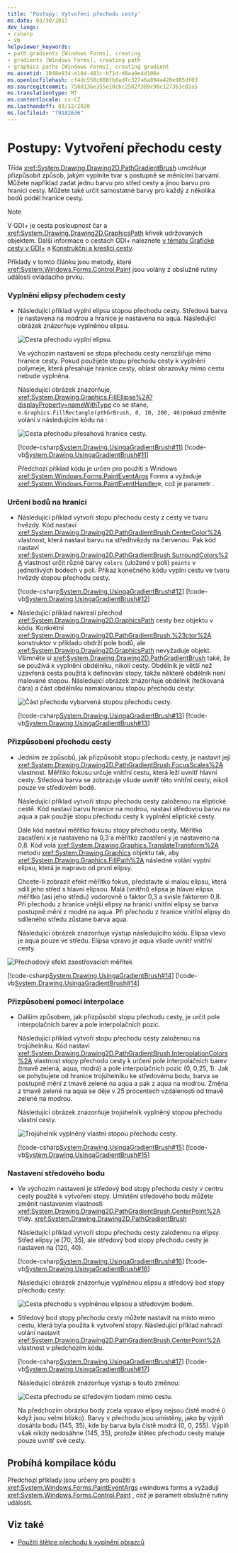 ```yaml
---
title: 'Postupy: Vytvoření přechodu cesty'
ms.date: 03/30/2017
dev_langs:
- csharp
- vb
helpviewer_keywords:
- path gradients [Windows Forms], creating
- gradients [Windows Forms], creating path
- graphics paths [Windows Forms], creating gradient
ms.assetid: 1948e834-e104-481c-b71d-d8aa9e4d106e
ms.openlocfilehash: cf4dc558c008fb8adfc327a6a894a428e985df03
ms.sourcegitcommit: 7588136e355e10cbc2582f389c90c127363c02a5
ms.translationtype: MT
ms.contentlocale: cs-CZ
ms.lasthandoff: 03/12/2020
ms.locfileid: "79182636"
---
```

# <a name="how-to-create-a-path-gradient"></a>Postupy: Vytvoření přechodu cesty
Třída <xref:System.Drawing.Drawing2D.PathGradientBrush> umožňuje přizpůsobit způsob, jakým vyplníte tvar s postupně se měnícími barvami. Můžete například zadat jednu barvu pro střed cesty a jinou barvu pro hranici cesty. Můžete také určit samostatné barvy pro každý z několika bodů podél hranice cesty.  
  
> [!NOTE]
> V GDI+ je cesta posloupnost čar a <xref:System.Drawing.Drawing2D.GraphicsPath> křivek udržovaných objektem. Další informace o cestách GDI+ naleznete [v tématu Grafické cesty v GDI+](graphics-paths-in-gdi.md) a [Konstrukční a kreslicí cesty](constructing-and-drawing-paths.md).  

Příklady v tomto článku jsou metody, které <xref:System.Windows.Forms.Control.Paint> jsou volány z obslužné rutiny události ovládacího prvku.  

### <a name="to-fill-an-ellipse-with-a-path-gradient"></a>Vyplnění elipsy přechodem cesty  
  
- Následující příklad vyplní elipsu stopou přechodu cesty. Středová barva je nastavena na modrou a hranice je nastavena na aqua. Následující obrázek znázorňuje vyplněnou elipsu.  
  
     ![Cesta přechodu vyplní elipsu.](./media/how-to-create-a-path-gradient/gradient-path-filled-ellipse.png)  
  
     Ve výchozím nastavení se stopa přechodu cesty nerozšiřuje mimo hranice cesty. Pokud použijete stopu přechodu cesty k vyplnění polymeje, která přesahuje hranice cesty, oblast obrazovky mimo cestu nebude vyplněna.  
  
     Následující obrázek znázorňuje, <xref:System.Drawing.Graphics.FillEllipse%2A?displayProperty=nameWithType> co se stane, `e.Graphics.FillRectangle(pthGrBrush, 0, 10, 200, 40)`pokud změníte volání v následujícím kódu na :  
  
     ![Cesta přechodu přesahová hranice cesty.](./media/how-to-create-a-path-gradient/gradient-path-extended-beyond-boundary.png)  
  
     [!code-csharp[System.Drawing.UsingaGradientBrush#11](~/samples/snippets/csharp/VS_Snippets_Winforms/System.Drawing.UsingaGradientBrush/CS/Class1.cs#11)]
     [!code-vb[System.Drawing.UsingaGradientBrush#11](~/samples/snippets/visualbasic/VS_Snippets_Winforms/System.Drawing.UsingaGradientBrush/VB/Class1.vb#11)]  
  
     Předchozí příklad kódu je určen pro použití s Windows <xref:System.Windows.Forms.PaintEventArgs> Forms a vyžaduje <xref:System.Windows.Forms.PaintEventHandler>e, což je parametr .  
  
### <a name="to-specify-points-on-the-boundary"></a>Určení bodů na hranici  
  
- Následující příklad vytvoří stopu přechodu cesty z cesty ve tvaru hvězdy. Kód nastaví <xref:System.Drawing.Drawing2D.PathGradientBrush.CenterColor%2A> vlastnost, která nastaví barvu na středhvězdy na červenou. Pak kód nastaví <xref:System.Drawing.Drawing2D.PathGradientBrush.SurroundColors%2A> vlastnost určit různé barvy `colors` (uložené v poli) `points` v jednotlivých bodech v poli. Příkaz konečného kódu vyplní cestu ve tvaru hvězdy stopou přechodu cesty.  
  
     [!code-csharp[System.Drawing.UsingaGradientBrush#12](~/samples/snippets/csharp/VS_Snippets_Winforms/System.Drawing.UsingaGradientBrush/CS/Class1.cs#12)]
     [!code-vb[System.Drawing.UsingaGradientBrush#12](~/samples/snippets/visualbasic/VS_Snippets_Winforms/System.Drawing.UsingaGradientBrush/VB/Class1.vb#12)]  
  
- Následující příklad nakreslí přechod <xref:System.Drawing.Drawing2D.GraphicsPath> cesty bez objektu v kódu. Konkrétní <xref:System.Drawing.Drawing2D.PathGradientBrush.%23ctor%2A> konstruktor v příkladu obdrží pole bodů, ale <xref:System.Drawing.Drawing2D.GraphicsPath> nevyžaduje objekt. Všimněte si <xref:System.Drawing.Drawing2D.PathGradientBrush> také, že se používá k vyplnění obdélníku, nikoli cesty. Obdélník je větší než uzavřená cesta použitá k definování stopy, takže některé obdélník není malované stopou. Následující obrázek znázorňuje obdélník (tečkovaná čára) a část obdélníku namalovanou stopou přechodu cesty:
  
     ![Část přechodu vybarvená stopou přechodu cesty.](./media/how-to-create-a-path-gradient/gradient-painted-path-gradient-brush.png)  
  
     [!code-csharp[System.Drawing.UsingaGradientBrush#13](~/samples/snippets/csharp/VS_Snippets_Winforms/System.Drawing.UsingaGradientBrush/CS/Class1.cs#13)]
     [!code-vb[System.Drawing.UsingaGradientBrush#13](~/samples/snippets/visualbasic/VS_Snippets_Winforms/System.Drawing.UsingaGradientBrush/VB/Class1.vb#13)]  
  
### <a name="to-customize-a-path-gradient"></a>Přizpůsobení přechodu cesty  
  
- Jedním ze způsobů, jak přizpůsobit stopu přechodu cesty, je nastavit její <xref:System.Drawing.Drawing2D.PathGradientBrush.FocusScales%2A> vlastnost. Měřítko fokusu určuje vnitřní cestu, která leží uvnitř hlavní cesty. Středová barva se zobrazuje všude uvnitř této vnitřní cesty, nikoli pouze ve středovém bodě.  
  
     Následující příklad vytvoří stopu přechodu cesty založenou na eliptické cestě. Kód nastaví barvu hranice na modrou, nastaví středovou barvu na aqua a pak použije stopu přechodu cesty k vyplnění eliptické cesty.  
  
     Dále kód nastaví měřítko fokusu stopy přechodu cesty. Měřítko zaostření x je nastaveno na 0,3 a měřítko zaostření y je nastaveno na 0,8. Kód volá <xref:System.Drawing.Graphics.TranslateTransform%2A> metodu <xref:System.Drawing.Graphics> objektu tak, aby <xref:System.Drawing.Graphics.FillPath%2A> následné volání vyplní elipsu, která je napravo od první elipsy.  
  
     Chcete-li zobrazit efekt měřítko fokus, představte si malou elipsu, která sdílí jeho střed s hlavní elipsou. Malá (vnitřní) elipsa je hlavní elipsa měřítko (asi jeho středu) vodorovně o faktor 0,3 a svisle faktorem 0,8. Při přechodu z hranice vnější elipsy na hranici vnitřní elipsy se barva postupně mění z modré na aqua. Při přechodu z hranice vnitřní elipsy do sdíleného středu zůstane barva aqua.  
  
     Následující obrázek znázorňuje výstup následujícího kódu. Elipsa vlevo je aqua pouze ve středu. Elipsa vpravo je aqua všude uvnitř vnitřní cesty.  
  
 ![Přechodový efekt zaostřovacích měřítek](./media/how-to-create-a-path-gradient/focus-scales-aqua-inner-outer-ellipse.png)  
  
 [!code-csharp[System.Drawing.UsingaGradientBrush#14](~/samples/snippets/csharp/VS_Snippets_Winforms/System.Drawing.UsingaGradientBrush/CS/Class1.cs#14)]
 [!code-vb[System.Drawing.UsingaGradientBrush#14](~/samples/snippets/visualbasic/VS_Snippets_Winforms/System.Drawing.UsingaGradientBrush/VB/Class1.vb#14)]  
  
### <a name="to-customize-with-interpolation"></a>Přizpůsobení pomocí interpolace  
  
- Dalším způsobem, jak přizpůsobit stopu přechodu cesty, je určit pole interpolačních barev a pole interpolačních pozic.  
  
     Následující příklad vytvoří stopu přechodu cesty založenou na trojúhelníku. Kód nastaví <xref:System.Drawing.Drawing2D.PathGradientBrush.InterpolationColors%2A> vlastnost stopy přechodu cesty k určení pole interpolačních barev (tmavě zelená, aqua, modrá) a pole interpolačních pozic (0, 0,25, 1). Jak se pohybujete od hranice trojúhelníku ke středovému bodu, barva se postupně mění z tmavě zelené na aqua a pak z aqua na modrou. Změna z tmavě zelené na aqua se děje v 25 procentech vzdálenosti od tmavě zelené na modrou.  
  
     Následující obrázek znázorňuje trojúhelník vyplněný stopou přechodu vlastní cesty.  
  
     ![Trojúhelník vyplněný vlastní stopou přechodu cesty.](./media/how-to-create-a-path-gradient/gradient-brush-filled-triangle.png)  
  
     [!code-csharp[System.Drawing.UsingaGradientBrush#15](~/samples/snippets/csharp/VS_Snippets_Winforms/System.Drawing.UsingaGradientBrush/CS/Class1.cs#15)]
     [!code-vb[System.Drawing.UsingaGradientBrush#15](~/samples/snippets/visualbasic/VS_Snippets_Winforms/System.Drawing.UsingaGradientBrush/VB/Class1.vb#15)]  
  
### <a name="to-set-the-center-point"></a>Nastavení středového bodu  
  
- Ve výchozím nastavení je středový bod stopy přechodu cesty v centru cesty použité k vytvoření stopy. Umístění středového bodu můžete změnit nastavením vlastnosti <xref:System.Drawing.Drawing2D.PathGradientBrush.CenterPoint%2A> třídy. <xref:System.Drawing.Drawing2D.PathGradientBrush>  
  
     Následující příklad vytvoří stopu přechodu cesty založenou na elipsy. Střed elipsy je (70, 35), ale středový bod stopy přechodu cesty je nastaven na (120, 40).  
  
     [!code-csharp[System.Drawing.UsingaGradientBrush#16](~/samples/snippets/csharp/VS_Snippets_Winforms/System.Drawing.UsingaGradientBrush/CS/Class1.cs#16)]
     [!code-vb[System.Drawing.UsingaGradientBrush#16](~/samples/snippets/visualbasic/VS_Snippets_Winforms/System.Drawing.UsingaGradientBrush/VB/Class1.vb#16)]  
  
     Následující obrázek znázorňuje vyplněnou elipsu a středový bod stopy přechodu cesty:  
  
     ![Cesta přechodu s vyplněnou elipsou a středovým bodem.](./media/how-to-create-a-path-gradient/gradient-path-filled-ellipse-center-point.png)  
  
- Středový bod stopy přechodu cesty můžete nastavit na místo mimo cestu, která byla použita k vytvoření stopy. Následující příklad nahradí volání nastavit <xref:System.Drawing.Drawing2D.PathGradientBrush.CenterPoint%2A> vlastnost v předchozím kódu.  
  
     [!code-csharp[System.Drawing.UsingaGradientBrush#17](~/samples/snippets/csharp/VS_Snippets_Winforms/System.Drawing.UsingaGradientBrush/CS/Class1.cs#17)]
     [!code-vb[System.Drawing.UsingaGradientBrush#17](~/samples/snippets/visualbasic/VS_Snippets_Winforms/System.Drawing.UsingaGradientBrush/VB/Class1.vb#17)]  
  
     Následující obrázek znázorňuje výstup s touto změnou:  
  
     ![Cesta přechodu se středovým bodem mimo cestu.](./media/how-to-create-a-path-gradient/gradient-path-center-point-outside.png)  
  
     Na předchozím obrázku body zcela vpravo elipsy nejsou čistě modré (i když jsou velmi blízko). Barvy v přechodu jsou umístěny, jako by výplň dosáhla bodu (145, 35), kde by barva byla čistě modrá (0, 0, 255). Výplň však nikdy nedosáhne (145, 35), protože štětec přechodu cesty maluje pouze uvnitř své cesty.  
  
## <a name="compiling-the-code"></a>Probíhá kompilace kódu  
 Předchozí příklady jsou určeny pro použití s <xref:System.Windows.Forms.PaintEventArgs> `e`windows forms a vyžadují <xref:System.Windows.Forms.Control.Paint> , což je parametr obslužné rutiny události.  
  
## <a name="see-also"></a>Viz také

- [Použití štětce přechodu k vyplnění obrazců](using-a-gradient-brush-to-fill-shapes.md)
